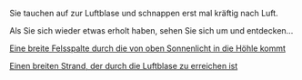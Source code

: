 Sie tauchen auf zur Luftblase und schnappen erst mal kräftig nach Luft.

Als Sie sich wieder etwas erholt haben, sehen Sie sich um und entdecken...

[Eine breite Felsspalte durch die von oben Sonnenlicht in die Höhle kommt](Felsspalt/felsspalt.md)

[Einen breiten Strand, der durch die Luftblase zu erreichen ist](Strand/strand.md)